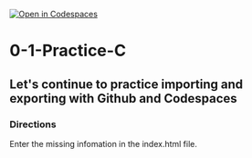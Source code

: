 [![Open in Codespaces](https://classroom.github.com/assets/launch-codespace-2972f46106e565e64193e422d61a12cf1da4916b45550586e14ef0a7c637dd04.svg)](https://classroom.github.com/open-in-codespaces?assignment_repo_id=20735511)
# 0-1-Practice-C

## Let's continue to practice importing and exporting with Github and Codespaces

### Directions
Enter the missing infomation in the index.html file.  
